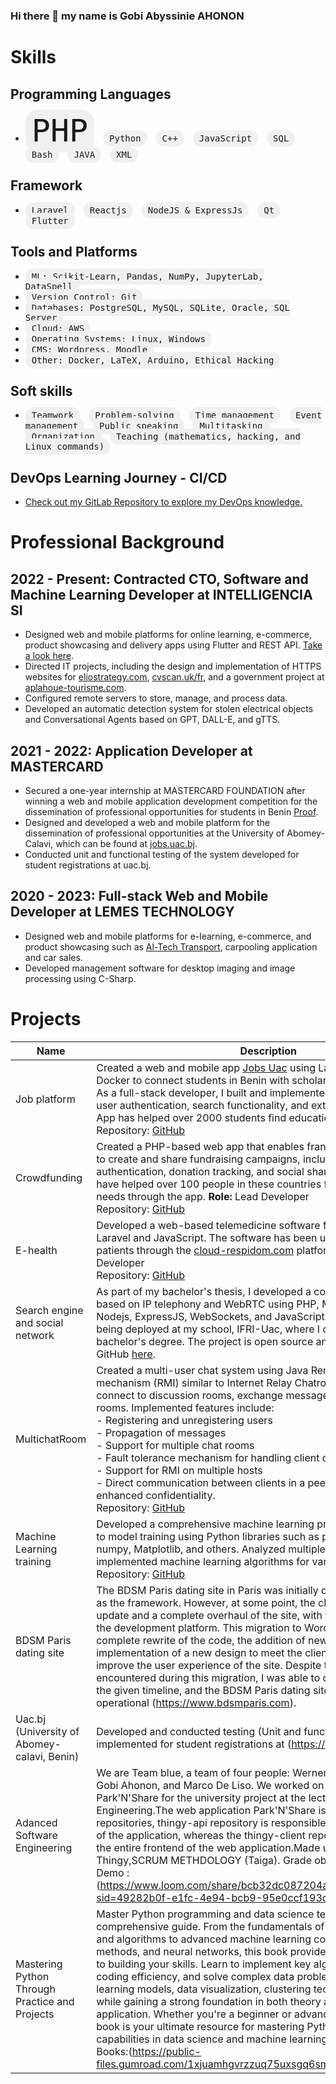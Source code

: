 ### Hi there 👋 my name is Gobi Abyssinie AHONON

<!--
**ahonongobi/ahonongobi** is a ✨ _special_ ✨ repository because its `README.md` (this file) appears on your GitHub profile.

Here are some ideas to get you started:

- 🔭 I’m currently working on ...
- 🌱 I’m currently learning ...
- 👯 I’m looking to collaborate on ...
- 🤔 I’m looking for help with ...
- 💬 Ask me about ...
- 📫 How to reach me: ...
- 😄 Pronouns: ...
- ⚡ Fun fact: ...
21/02/2022


- 🔭 I’m currently working on a pradobye project
- 🌱 I’m currently learning JAVA EE and  🤣
- 👯 I’m looking to collaborate with other
- 🥅 2023 Goals: Study and contribute to Opensource projects
- ⚡ Fun fact: I love to travel
  
## Connect with me

[<img align="left" alt="linked-in" src="https://img.shields.io/badge/linkedin-%230077B5.svg?&style=for-the-badge&logo=linkedin&logoColor=white" />](https://www.linkedin.com/in/gobi7)

[<img align="left" alt="medium" src="https://img.shields.io/badge/medium-%2312100E.svg?&style=for-the-badge&logo=medium&logoColor=white" />](https://56faisal.medium.com/)

[<img align="left" alt="stack-overflow" src="https://img.shields.io/badge/stack%20overflow-FE7A16?logo=stack-overflow&logoColor=white&style=for-the-badge" />](https://stackoverflow.com/users/5379437/)

[<img align="left" alt="stack-overflow" src="https://img.shields.io/badge/stack%20overflow-FE7A16?logo=stack-overflow&logoColor=white&style=for-the-badge" />](https://stackoverflow.com/users/5379437/)


[<img align="left" alt="twitter" src="https://img.shields.io/badge/twitter-%231DA1F2.svg?&style=for-the-badge&logo=twitter&logoColor=white" />](https://twitter.com/AhononGobi?t=maiXLeJ5IQN9crrm4Pz2WA&s=09)
<br>
<br>
## Expertise
<img align="left" alt="react" src="https://img.shields.io/badge/react%20-%2320232a.svg?&style=for-the-badge&logo=react&logoColor=%2361DAFB" />

<img align="left" alt="android" src="https://img.shields.io/badge/Android-3DDC84?logo=android&logoColor=white&style=for-the-badge" />
<img align="left" alt="php" src="https://camo.githubusercontent.com/b7e290d2aeff9829bba45e897265ceebd34b25f6f7efba4b08e1b23cfe0815e7/68747470733a2f2f696d672e736869656c64732e696f2f62616467652f7068702d2532333737374242342e7376673f7374796c653d666f722d7468652d6261646765266c6f676f3d706870266c6f676f436f6c6f723d7768697465" />

<img align="left" alt="javascript" src="https://camo.githubusercontent.com/aeddc848275a1ffce386dc81c04541654ca07b2c43bbb8ad251085c962672aea/68747470733a2f2f696d672e736869656c64732e696f2f62616467652f6a6176617363726970742d2532333332333333302e7376673f7374796c653d666f722d7468652d6261646765266c6f676f3d6a617661736372697074266c6f676f436f6c6f723d253233463744463145" />

<img align="left" alt="boostrap" src="https://camo.githubusercontent.com/b768ae6e4f89b74512e6de02a8367fd71465bc3d88ef1cf2f1622e2017c32bea/68747470733a2f2f696d672e736869656c64732e696f2f62616467652f626f6f7473747261702d2532333536334437432e7376673f7374796c653d666f722d7468652d6261646765266c6f676f3d626f6f747374726170266c6f676f436f6c6f723d7768697465" />

<img align="left" alt="laravel" src="https://camo.githubusercontent.com/85b8858163097e34c31ef8eeda533e1fa18be0ec8ce58f494b6b5cedc2f27196/68747470733a2f2f696d672e736869656c64732e696f2f62616467652f6c61726176656c2d2532334646324432302e7376673f7374796c653d666f722d7468652d6261646765266c6f676f3d6c61726176656c266c6f676f436f6c6f723d7768697465" />

<img align="left" alt="css3" src="https://camo.githubusercontent.com/e6b67b27998fca3bccf4c0ee479fc8f9de09d91f389cccfbe6cb1e29c10cfbd7/68747470733a2f2f696d672e736869656c64732e696f2f62616467652f637373332d2532333135373242362e7376673f7374796c653d666f722d7468652d6261646765266c6f676f3d63737333266c6f676f436f6c6f723d7768697465" /> <br>

<img align="left" alt="html5" src="https://camo.githubusercontent.com/49fbb99f92674cc6825349b154b65aaf4064aec465d61e8e1f9fb99da3d922a1/68747470733a2f2f696d672e736869656c64732e696f2f62616467652f68746d6c352d2532334533344632362e7376673f7374796c653d666f722d7468652d6261646765266c6f676f3d68746d6c35266c6f676f436f6c6f723d7768697465" />

<img align="left" alt="markdown" src="https://camo.githubusercontent.com/a44844ce4d3bf26f4685d5ae0e0fab359cdeca62ad71c675d3d89fd30f418665/68747470733a2f2f696d672e736869656c64732e696f2f62616467652f6d61726b646f776e2d2532333030303030302e7376673f7374796c653d666f722d7468652d6261646765266c6f676f3d6d61726b646f776e266c6f676f436f6c6f723d7768697465" />

<img align="left" alt="git" src="https://camo.githubusercontent.com/ec0d32e85caf4723d5182a75338c89f85a2c3679aed0c46c9ee9fd1c8dc2a316/68747470733a2f2f696d672e736869656c64732e696f2f62616467652f6769742d2532334630353033332e7376673f7374796c653d666f722d7468652d6261646765266c6f676f3d676974266c6f676f436f6c6f723d7768697465" />

<img align="left" alt="github" src="https://camo.githubusercontent.com/f6d50128cb007f85916b7a899da5d94f654dce35a37331c8d28573aef46f4274/68747470733a2f2f696d672e736869656c64732e696f2f62616467652f6769746875622d2532333132313031312e7376673f7374796c653d666f722d7468652d6261646765266c6f676f3d676974687562266c6f676f436f6c6f723d7768697465" />

<img align="left" alt="bitbucket" src="https://camo.githubusercontent.com/1f29e28e02cf4f0d6be0aeaa25fdf5971271ecfa668a0d6f10e2d2aad51197c2/68747470733a2f2f696d672e736869656c64732e696f2f62616467652f6269746275636b65742d2532333030343742332e7376673f7374796c653d666f722d7468652d6261646765266c6f676f3d6269746275636b6574266c6f676f436f6c6f723d7768697465" />

<img align="left" alt="linux" src="https://camo.githubusercontent.com/878e15b4f7576e844856dc60d855ba0587d3d2bc56211fbe69734ebccb13b068/68747470733a2f2f696d672e736869656c64732e696f2f62616467652f4c696e75782d4643433632343f7374796c653d666f722d7468652d6261646765266c6f676f3d6c696e7578266c6f676f436f6c6f723d626c61636b" />

<img align="left" alt="firebase" src="https://camo.githubusercontent.com/a65fcdf7030d79c00f4c3d8bab84de39107f5777fca4d12f0cb64440015183fe/68747470733a2f2f696d672e736869656c64732e696f2f62616467652f66697265626173652d2532333033394245352e7376673f7374796c653d666f722d7468652d6261646765266c6f676f3d6669726562617365" />

-->


# Skills

## Programming Languages
- <kbd style="border-radius: 20px; background-color: #f0f0f0; padding: 5px 10px; margin-right: 10px; font-size: 50px;">PHP</kbd> <kbd style="border-radius: 20px; background-color: #f0f0f0; padding: 5px 10px; margin-right: 10px; font-size: 14px;">Python</kbd> <kbd style="border-radius: 20px; background-color: #f0f0f0; padding: 5px 10px; margin-right: 10px; font-size: 14px;">C++</kbd> <kbd style="border-radius: 20px; background-color: #f0f0f0; padding: 5px 10px; margin-right: 10px; font-size: 14px;">JavaScript</kbd> <kbd style="border-radius: 20px; background-color: #f0f0f0; padding: 5px 10px; margin-right: 10px; font-size: 14px;">SQL</kbd> <kbd style="border-radius: 20px; background-color: #f0f0f0; padding: 5px 10px; margin-right: 10px; font-size: 14px;">Bash</kbd> <kbd style="border-radius: 20px; background-color: #f0f0f0; padding: 5px 10px; margin-right: 10px; font-size: 14px;">JAVA</kbd> <kbd style="border-radius: 20px; background-color: #f0f0f0; padding: 5px 10px; margin-right: 10px; font-size: 14px;">XML</kbd>

## Framework
- <kbd style="border-radius: 20px; background-color: #f0f0f0; padding: 5px 10px; margin-right: 10px; font-size: 14px;">Laravel</kbd> <kbd style="border-radius: 20px; background-color: #f0f0f0; padding: 5px 10px; margin-right: 10px; font-size: 14px;">Reactjs</kbd> <kbd style="border-radius: 20px; background-color: #f0f0f0; padding: 5px 10px; margin-right: 10px; font-size: 14px;">NodeJS & ExpressJs</kbd> <kbd style="border-radius: 20px; background-color: #f0f0f0; padding: 5px 10px; margin-right: 10px; font-size: 14px;">Qt</kbd> <kbd style="border-radius: 20px; background-color: #f0f0f0; padding: 5px 10px; margin-right: 10px; font-size: 14px;">Flutter</kbd>

## Tools and Platforms
- <kbd style="border-radius: 20px; background-color: #f0f0f0; padding: 5px 10px; margin-right: 10px; font-size: 14px;">ML: Scikit-Learn, Pandas, NumPy, JupyterLab, DataSpell</kbd>
- <kbd style="border-radius: 20px; background-color: #f0f0f0; padding: 5px 10px; margin-right: 10px; font-size: 14px;">Version Control: Git</kbd>
- <kbd style="border-radius: 20px; background-color: #f0f0f0; padding: 5px 10px; margin-right: 10px; font-size: 14px;">Databases: PostgreSQL, MySQL, SQLite, Oracle, SQL Server</kbd>
- <kbd style="border-radius: 20px; background-color: #f0f0f0; padding: 5px 10px; margin-right: 10px; font-size: 14px;">Cloud: AWS</kbd>
- <kbd style="border-radius: 20px; background-color: #f0f0f0; padding: 5px 10px; margin-right: 10px; font-size: 14px;">Operating Systems: Linux, Windows</kbd>
- <kbd style="border-radius: 20px; background-color: #f0f0f0; padding: 5px 10px; margin-right: 10px; font-size: 14px;">CMS: Wordpress, Moodle</kbd>
- <kbd style="border-radius: 20px; background-color: #f0f0f0; padding: 5px 10px; margin-right: 10px; font-size: 14px;">Other: Docker, LaTeX, Arduino, Ethical Hacking</kbd>

## Soft skills
- <kbd style="border-radius: 20px; background-color: #f0f0f0; padding: 5px 10px; margin-right: 10px; font-size: 14px;">Teamwork</kbd> <kbd style="border-radius: 20px; background-color: #f0f0f0; padding: 5px 10px; margin-right: 10px; font-size: 14px;">Problem-solving</kbd> <kbd style="border-radius: 20px; background-color: #f0f0f0; padding: 5px 10px; margin-right: 10px; font-size: 14px;">Time management</kbd> <kbd style="border-radius: 20px; background-color: #f0f0f0; padding: 5px 10px; margin-right: 10px; font-size: 14px;">Event management</kbd> <kbd style="border-radius: 20px; background-color: #f0f0f0; padding: 5px 10px; margin-right: 10px; font-size: 14px;">Public speaking</kbd> <kbd style="border-radius: 20px; background-color: #f0f0f0; padding: 5px 10px; margin-right: 10px; font-size: 14px;">Multitasking</kbd> <kbd style="border-radius: 20px; background-color: #f0f0f0; padding: 5px 10px; margin-right: 10px; font-size: 14px;">Organization</kbd> <kbd style="border-radius: 20px; background-color: #f0f0f0; padding: 5px 10px; margin-right: 10px; font-size: 14px;">Teaching (mathematics, hacking, and Linux commands)</kbd>

## DevOps Learning Journey - CI/CD
- [Check out my GitLab Repository to explore my DevOps knowledge.](https://gitlab.com/ahonongobi/contnious-integration)




<!--
## Programming Languages
- PHP, Python, C++, JavaScript, SQL, Bash, JAVA, XML

## Framework
- Laravel, Reactjs, NodeJS & ExpressJs, Qt, Flutter

## Tools and Platforms
- ML: Scikit-Learn, Pandas, NumPy, JupyterLab
- Version Control: Git
- Databases: PostgreSQL, MySQL, SQLite, Oracle, SQL Server
- Cloud: AWS
- Operating Systems: Linux, Windows
- CMS: Wordpress, Moodle
- Other: Docker, LaTeX, Arduino, Ethical Hacking

## Soft skills
- Teamwork, problem-solving, time management, event management, public speaking, multitasking, organization, teaching (mathematics, hacking, and Linux commands).

## DevOps Learning Journey - CI/CD
- [Check out my GitLab Repository to explore my DevOps knowledge.](https://gitlab.com/ahonongobi/contnious-integration)

  -->

# Professional Background

## 2022 - Present: Contracted CTO, Software and Machine Learning Developer at INTELLIGENCIA SI
- Designed web and mobile platforms for online learning, e-commerce, product showcasing and delivery apps using Flutter and REST API. [Take a look here](https://flipbookpdf.net/web/site/6420d4c9c52616eff9ced6cd6c982a9a283ef8c1202402.pdf.html).
- Directed IT projects, including the design and implementation of HTTPS websites for [eliostrategy.com](https://eliostrategy.com), [cvscan.uk/fr](https://cvscan.uk/fr), and a government project at [aplahoue-tourisme.com](https://aplahoue-tourisme.com).
- Configured remote servers to store, manage, and process data.
- Developed an automatic detection system for stolen electrical objects and Conversational Agents based on GPT, DALL-E, and gTTS.

## 2021 - 2022: Application Developer at MASTERCARD
- Secured a one-year internship at MASTERCARD FOUNDATION after winning a web and mobile application development competition for the dissemination of professional opportunities for students in Benin [Proof](https://drive.google.com/file/d/1P4fwFvUxUoyQWTJXjfoDmbXKkjqVYOg5/view?usp=sharing).
- Designed and developed a web and mobile platform for the dissemination of professional opportunities at the University of Abomey-Calavi, which can be found at [jobs.uac.bj](https://jobs.uac.bj).
- Conducted unit and functional testing of the system developed for student registrations at uac.bj.

## 2020 - 2023: Full-stack Web and Mobile Developer at LEMES TECHNOLOGY
- Designed web and mobile platforms for e-learning, e-commerce, and product showcasing such as [Al-Tech Transport](https://flipbookpdf.net/web/site/6420d4c9c52616eff9ced6cd6c982a9a283ef8c1202402.pdf.html), carpooling application and car sales.
- Developed management software for desktop imaging and image processing using C-Sharp.


# Projects

| Name          | Description                                                                                                                        |
|---------------|------------------------------------------------------------------------------------------------------------------------------------|
| Job platform  | Created a web and mobile app [Jobs Uac](https://jobs.uac.bj) using Laravel, NodeJS, and Docker to connect students in Benin with scholarships and internships. As a full-stack developer, I built and implemented features including user authentication, search functionality, and external API integration. App has helped over 2000 students find educational opportunities. <br> Repository: [GitHub](https://github.com/ahonongobi/uac.jobs)  |
| Crowdfunding | Created a PHP-based web app that enables francophone African users to create and share fundraising campaigns, including user authentication, donation tracking, and social sharing features. I'm glad to have helped over 100 people in these countries find funding for their needs through the app. **Role:** Lead Developer <br> Repository: [GitHub](https://github.com/ahonongobi/getfundact) |
| E-health      | Developed a web-based telemedicine software for CHU France using Laravel and JavaScript. The software has been used by over 5000 patients through the [cloud-respidom.com](https://cloud-respidom.com) platform. **Role:** Full-stack Developer <br> Repository: [GitHub](https://github.com/ahonongobi/administration-medecins) |   
| Search engine and social network | As part of my bachelor's thesis, I developed a communication application based on IP telephony and WebRTC using PHP, MySQL, HTML, CSS, Nodejs, ExpressJS, WebSockets, and JavaScript. My solution is currently being deployed at my school, IFRI-Uac, where I completed my bachelor's degree. The project is open source and available on my GitHub [here](https://github.com/ahonongobi/thesis). |
| MultichatRoom | Created a multi-user chat system using Java Remote Procedure Call mechanism (RMI) similar to Internet Relay Chatroom (IRC). Users can connect to discussion rooms, exchange messages, and create new rooms. Implemented features include: <br> - Registering and unregistering users <br> - Propagation of messages <br> - Support for multiple chat rooms <br> - Fault tolerance mechanism for handling client crashes <br> - Support for RMI on multiple hosts <br> - Direct communication between clients in a peer-to-peer manner for enhanced confidentiality. <br> Repository: [GitHub](https://github.com/ahonongobi/Operatings_systeme_1) |
| Machine Learning training | Developed a comprehensive machine learning project from data analysis to model training using Python libraries such as pandas, scikit-learn, numpy, Matplotlib, and others. Analyzed multiple datasets and implemented machine learning algorithms for various tasks. <br> Repository: [GitHub](https://github.com/ahonongobi/Machine-Learning-training-gobi) |
|BDSM Paris dating site | The BDSM Paris dating site in Paris was initially designed using Laravel as the framework. However, at some point, the client demanded an update and a complete overhaul of the site, with the use of WordPress as the development platform. This migration to WordPress required a complete rewrite of the code, the addition of new features, and the implementation of a new design to meet the client's requirements and improve the user experience of the site. Despite the technical challenges encountered during this migration, I was able to deliver the project within the given timeline, and the BDSM Paris dating site in Paris is now operational (https://www.bdsmparis.com). |
| Uac.bj (University of Abomey-calavi, Benin) | Developed and conducted testing (Unit and functional) of the system implemented for student registrations at (https://uac.bj). |
| Adanced Software Engineering | We are Team blue, a team of four people: Werner Schmid, Aimen Fahmi, Gobi Ahonon, and Marco De Liso. We worked on the web application Park'N'Share for the university project at the lecture Advanced Software Engineering.The web application Park'N'Share is divided into two main repositories, thingy-api repository is responsible for the whole backend of the application, whereas the thingy-client repository is responsible for the entire frontend of the web application.Made using Reactjs, Nodejs, Thingy,SCRUM METHDOLOGY (Taiga). Grade obtained 6/6 [GitHub](https://github.com/ASE2023-blue/thingy-api-blue) Demo : (https://www.loom.com/share/bcb32dc087204a37bc0a0751a3af279f?sid=49282b0f-e1fc-4e94-bcb9-95e0ccf193ca)| 
| Mastering Python Through Practice and Projects | Master Python programming and data science techniques with this comprehensive guide. From the fundamentals of Python, data structures, and algorithms to advanced machine learning concepts, optimization methods, and neural networks, this book provides a hands-on approach to building your skills. Learn to implement key algorithms, improve your coding efficiency, and solve complex data problems. Explore machine learning models, data visualization, clustering techniques, and more, all while gaining a strong foundation in both theory and practical application. Whether you're a beginner or advanced programmer, this book is your ultimate resource for mastering Python and its powerful capabilities in data science and machine learning.  See full content at [Link](https://drive.google.com/file/d/11cGsK_tJ3gfYTKux42HTfpRPFPMebwe5/view?usp=sharing) Books:(https://public-files.gumroad.com/1xjuamhgvrzzuq75uxsgq6sm4wbj)










